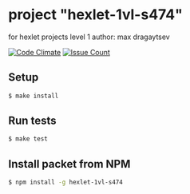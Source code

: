 
# project "hexlet-1vl-s474"
for hexlet projects level 1
author: max dragaytsev


[![Code Climate](https://codeclimate.com/github/dmax1447/project-lvl1-s474/badges/gpa.svg)](https://codeclimate.com/github/hexlet-boilerplates/javascript-package)
[![Issue Count](https://codeclimate.com/github/dmax1447/project-lvl1-s474/badges/issue_count.svg)](https://codeclimate.com/github/hexlet-boilerplates/javascript-package)

<!-- [![Build Status](https://travis-ci.org/hexlet-boilerplates/nodejs-package.svg?branch=master)](https://travis-ci.org/hexlet-boilerplates/nodejs-package) -->

## Setup

```sh
$ make install
```

## Run tests

```sh
$ make test
```

## Install packet from NPM
```sh
$ npm install -g hexlet-1vl-s474
```
